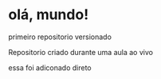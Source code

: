 # olá, mundo!
 primeiro repositorio versionado

 Repositorio criado durante uma aula ao vivo

essa foi adiconado direto
